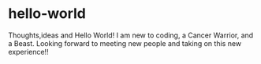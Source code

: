 # hello-world
Thoughts,ideas and Hello World!
I am new to coding, a Cancer Warrior, and a Beast. Looking forward to meeting new people and taking on this new experience!!
